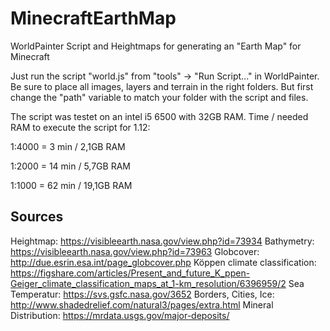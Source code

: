 # MinecraftEarthMap
WorldPainter Script and Heightmaps for generating an "Earth Map" for Minecraft

Just run the script "world.js" from "tools" -> "Run Script..." in WorldPainter.
Be sure to place all images, layers and terrain in the right folders.
But first change the "path" variable to match your folder with the script and files.

The script was testet on an intel i5 6500 with 32GB RAM.
Time / needed RAM to execute the script for 1.12:

1:4000 = 3 min / 2,1GB RAM

1:2000 = 14 min / 5,7GB RAM

1:1000 = 62 min / 19,1GB RAM


## Sources
Heightmap: https://visibleearth.nasa.gov/view.php?id=73934
Bathymetry: https://visibleearth.nasa.gov/view.php?id=73963
Globcover: http://due.esrin.esa.int/page_globcover.php
Köppen climate classification: https://figshare.com/articles/Present_and_future_K_ppen-Geiger_climate_classification_maps_at_1-km_resolution/6396959/2
Sea Temperatur: https://svs.gsfc.nasa.gov/3652
Borders, Cities, Ice: http://www.shadedrelief.com/natural3/pages/extra.html
Mineral Distribution: https://mrdata.usgs.gov/major-deposits/
